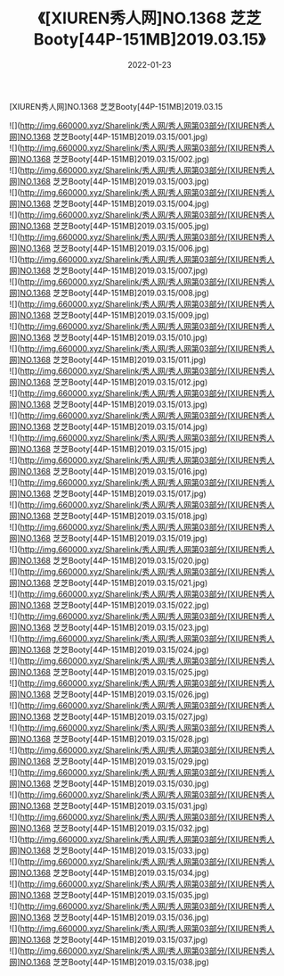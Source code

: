 ﻿---
layout: post
title:  《[XIUREN秀人网]NO.1368 芝芝Booty[44P-151MB]2019.03.15》
date:   2022-01-23
img: http://img.660000.xyz/Sharelink/秀人网/秀人网第03部分/[XIUREN秀人网]NO.1368 芝芝Booty[44P-151MB]2019.03.15/000.jpg
categories: [美女, 清纯, 唯美]
---

[XIUREN秀人网]NO.1368 芝芝Booty[44P-151MB]2019.03.15

 ![](http://img.660000.xyz/Sharelink/秀人网/秀人网第03部分/[XIUREN秀人网]NO.1368 芝芝Booty[44P-151MB]2019.03.15/001.jpg) <br>![](http://img.660000.xyz/Sharelink/秀人网/秀人网第03部分/[XIUREN秀人网]NO.1368 芝芝Booty[44P-151MB]2019.03.15/002.jpg) <br>![](http://img.660000.xyz/Sharelink/秀人网/秀人网第03部分/[XIUREN秀人网]NO.1368 芝芝Booty[44P-151MB]2019.03.15/003.jpg) <br>![](http://img.660000.xyz/Sharelink/秀人网/秀人网第03部分/[XIUREN秀人网]NO.1368 芝芝Booty[44P-151MB]2019.03.15/004.jpg) <br>![](http://img.660000.xyz/Sharelink/秀人网/秀人网第03部分/[XIUREN秀人网]NO.1368 芝芝Booty[44P-151MB]2019.03.15/005.jpg) <br>![](http://img.660000.xyz/Sharelink/秀人网/秀人网第03部分/[XIUREN秀人网]NO.1368 芝芝Booty[44P-151MB]2019.03.15/006.jpg) <br>![](http://img.660000.xyz/Sharelink/秀人网/秀人网第03部分/[XIUREN秀人网]NO.1368 芝芝Booty[44P-151MB]2019.03.15/007.jpg) <br>![](http://img.660000.xyz/Sharelink/秀人网/秀人网第03部分/[XIUREN秀人网]NO.1368 芝芝Booty[44P-151MB]2019.03.15/008.jpg) <br>![](http://img.660000.xyz/Sharelink/秀人网/秀人网第03部分/[XIUREN秀人网]NO.1368 芝芝Booty[44P-151MB]2019.03.15/009.jpg) <br>![](http://img.660000.xyz/Sharelink/秀人网/秀人网第03部分/[XIUREN秀人网]NO.1368 芝芝Booty[44P-151MB]2019.03.15/010.jpg) <br>![](http://img.660000.xyz/Sharelink/秀人网/秀人网第03部分/[XIUREN秀人网]NO.1368 芝芝Booty[44P-151MB]2019.03.15/011.jpg) <br>![](http://img.660000.xyz/Sharelink/秀人网/秀人网第03部分/[XIUREN秀人网]NO.1368 芝芝Booty[44P-151MB]2019.03.15/012.jpg) <br>![](http://img.660000.xyz/Sharelink/秀人网/秀人网第03部分/[XIUREN秀人网]NO.1368 芝芝Booty[44P-151MB]2019.03.15/013.jpg) <br>![](http://img.660000.xyz/Sharelink/秀人网/秀人网第03部分/[XIUREN秀人网]NO.1368 芝芝Booty[44P-151MB]2019.03.15/014.jpg) <br>![](http://img.660000.xyz/Sharelink/秀人网/秀人网第03部分/[XIUREN秀人网]NO.1368 芝芝Booty[44P-151MB]2019.03.15/015.jpg) <br>![](http://img.660000.xyz/Sharelink/秀人网/秀人网第03部分/[XIUREN秀人网]NO.1368 芝芝Booty[44P-151MB]2019.03.15/016.jpg) <br>![](http://img.660000.xyz/Sharelink/秀人网/秀人网第03部分/[XIUREN秀人网]NO.1368 芝芝Booty[44P-151MB]2019.03.15/017.jpg) <br>![](http://img.660000.xyz/Sharelink/秀人网/秀人网第03部分/[XIUREN秀人网]NO.1368 芝芝Booty[44P-151MB]2019.03.15/018.jpg) <br>![](http://img.660000.xyz/Sharelink/秀人网/秀人网第03部分/[XIUREN秀人网]NO.1368 芝芝Booty[44P-151MB]2019.03.15/019.jpg) <br>![](http://img.660000.xyz/Sharelink/秀人网/秀人网第03部分/[XIUREN秀人网]NO.1368 芝芝Booty[44P-151MB]2019.03.15/020.jpg) <br>![](http://img.660000.xyz/Sharelink/秀人网/秀人网第03部分/[XIUREN秀人网]NO.1368 芝芝Booty[44P-151MB]2019.03.15/021.jpg) <br>![](http://img.660000.xyz/Sharelink/秀人网/秀人网第03部分/[XIUREN秀人网]NO.1368 芝芝Booty[44P-151MB]2019.03.15/022.jpg) <br>![](http://img.660000.xyz/Sharelink/秀人网/秀人网第03部分/[XIUREN秀人网]NO.1368 芝芝Booty[44P-151MB]2019.03.15/023.jpg) <br>![](http://img.660000.xyz/Sharelink/秀人网/秀人网第03部分/[XIUREN秀人网]NO.1368 芝芝Booty[44P-151MB]2019.03.15/024.jpg) <br>![](http://img.660000.xyz/Sharelink/秀人网/秀人网第03部分/[XIUREN秀人网]NO.1368 芝芝Booty[44P-151MB]2019.03.15/025.jpg) <br>![](http://img.660000.xyz/Sharelink/秀人网/秀人网第03部分/[XIUREN秀人网]NO.1368 芝芝Booty[44P-151MB]2019.03.15/026.jpg) <br>![](http://img.660000.xyz/Sharelink/秀人网/秀人网第03部分/[XIUREN秀人网]NO.1368 芝芝Booty[44P-151MB]2019.03.15/027.jpg) <br>![](http://img.660000.xyz/Sharelink/秀人网/秀人网第03部分/[XIUREN秀人网]NO.1368 芝芝Booty[44P-151MB]2019.03.15/028.jpg) <br>![](http://img.660000.xyz/Sharelink/秀人网/秀人网第03部分/[XIUREN秀人网]NO.1368 芝芝Booty[44P-151MB]2019.03.15/029.jpg) <br>![](http://img.660000.xyz/Sharelink/秀人网/秀人网第03部分/[XIUREN秀人网]NO.1368 芝芝Booty[44P-151MB]2019.03.15/030.jpg) <br>![](http://img.660000.xyz/Sharelink/秀人网/秀人网第03部分/[XIUREN秀人网]NO.1368 芝芝Booty[44P-151MB]2019.03.15/031.jpg) <br>![](http://img.660000.xyz/Sharelink/秀人网/秀人网第03部分/[XIUREN秀人网]NO.1368 芝芝Booty[44P-151MB]2019.03.15/032.jpg) <br>![](http://img.660000.xyz/Sharelink/秀人网/秀人网第03部分/[XIUREN秀人网]NO.1368 芝芝Booty[44P-151MB]2019.03.15/033.jpg) <br>![](http://img.660000.xyz/Sharelink/秀人网/秀人网第03部分/[XIUREN秀人网]NO.1368 芝芝Booty[44P-151MB]2019.03.15/034.jpg) <br>![](http://img.660000.xyz/Sharelink/秀人网/秀人网第03部分/[XIUREN秀人网]NO.1368 芝芝Booty[44P-151MB]2019.03.15/035.jpg) <br>![](http://img.660000.xyz/Sharelink/秀人网/秀人网第03部分/[XIUREN秀人网]NO.1368 芝芝Booty[44P-151MB]2019.03.15/036.jpg) <br>![](http://img.660000.xyz/Sharelink/秀人网/秀人网第03部分/[XIUREN秀人网]NO.1368 芝芝Booty[44P-151MB]2019.03.15/037.jpg) <br>![](http://img.660000.xyz/Sharelink/秀人网/秀人网第03部分/[XIUREN秀人网]NO.1368 芝芝Booty[44P-151MB]2019.03.15/038.jpg) <br>
